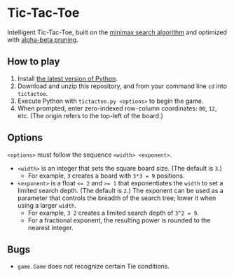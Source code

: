 # Tic-Tac-Toe
Intelligent Tic-Tac-Toe, built on the [minimax search algorithm](https://en.wikipedia.org/wiki/Minimax) and optimized with [alpha-beta pruning](https://en.wikipedia.org/wiki/Alpha%E2%80%93beta_pruning).

## How to play
1. Install [the latest version of Python](https://www.python.org/downloads/).
2. Download and unzip this repository, and from your command line `cd` into `tictactoe`.
3. Execute Python with `tictactoe.py <options>` to begin the game.
4. When prompted, enter zero-indexed row-column coordinates: `00`, `12`, etc. (The origin refers to the top-left of the board.)
  
## Options
`<options>` must follow the sequence `<width> <exponent>`.
- `<width>` is an integer that sets the square board size. (The default is `3`.)
  - For example, `3` creates a board with `3*3 = 9` positions.
- `<exponent>` is a float `<= 2` and `>= 1` that exponentiates the `width` to set a limited search depth. (The default is `2`.) The exponent can be used as a parameter that controls the breadth of the search tree; lower it when using a larger `width`.
  - For example, `3 2` creates a limited search depth of `3^2 = 9`.
  - For a fractional exponent, the resulting power is rounded to the nearest integer.

## Bugs
- `game.Game` does not recognize certain Tie conditions.
